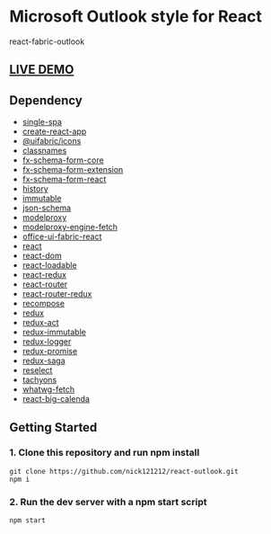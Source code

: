 # Microsoft Outlook style for React

react-fabric-outlook

## [LIVE DEMO](https://nick121212.github.io/react-fabric-outlook/build/index.html#/)

## Dependency

- [single-spa](#/)
- [create-react-app](#/)
- [@uifabric/icons](#/)
- [classnames](#/)
- [fx-schema-form-core](#/)
- [fx-schema-form-extension](#/)
- [fx-schema-form-react](#/)
- [history](#/)
- [immutable](#/)
- [json-schema](#/)
- [modelproxy](#/)
- [modelproxy-engine-fetch](#/)
- [office-ui-fabric-react](#/)
- [react](#/)
- [react-dom](#/)
- [react-loadable](#/)
- [react-redux](#/)
- [react-router](#/)
- [react-router-redux](#/)
- [recompose](#/)
- [redux](#/)
- [redux-act](#/)
- [redux-immutable](#/)
- [redux-logger](#/)
- [redux-promise](#/)
- [redux-saga](#/)
- [reselect](#/)
- [tachyons](#/)
- [whatwg-fetch](#/)
- [react-big-calenda](https://github.com/intljusticemission/react-big-calendar.git)

## Getting Started

### 1. Clone this repository and run npm install

```shell
git clone https://github.com/nick121212/react-outlook.git
npm i
```

### 2. Run the dev server with a npm start script

```shell
npm start
```
